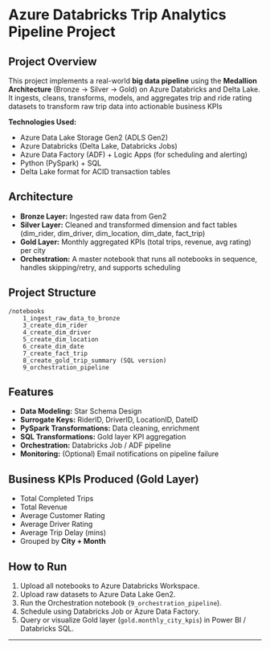 
#  Azure Databricks Trip Analytics Pipeline Project

##  Project Overview
This project implements a real-world **big data pipeline** using the **Medallion Architecture** (Bronze → Silver → Gold) on Azure Databricks and Delta Lake. It ingests, cleans, transforms, models, and aggregates trip and ride rating datasets to transform raw trip data into actionable business KPIs

**Technologies Used:**
- Azure Data Lake Storage Gen2 (ADLS Gen2)
- Azure Databricks (Delta Lake, Databricks Jobs)
- Azure Data Factory (ADF) + Logic Apps (for scheduling and alerting)
- Python (PySpark) + SQL
- Delta Lake format for ACID transaction tables

##  Architecture
- **Bronze Layer:** Ingested raw data from Gen2 
- **Silver Layer:** Cleaned and transformed dimension and fact tables (dim_rider, dim_driver, dim_location, dim_date, fact_trip)
- **Gold Layer:** Monthly aggregated KPIs (total trips, revenue, avg rating) per city
- **Orchestration:** A master notebook that runs all notebooks in sequence, handles skipping/retry, and supports scheduling

##  Project Structure
```
/notebooks
    1_ingest_raw_data_to_bronze 
    3_create_dim_rider
    4_create_dim_driver
    5_create_dim_location
    6_create_dim_date
    7_create_fact_trip
    8_create_gold_trip_summary (SQL version)
    9_orchestration_pipeline
```

##  Features
- **Data Modeling:** Star Schema Design
- **Surrogate Keys:** RiderID, DriverID, LocationID, DateID
- **PySpark Transformations:** Data cleaning, enrichment
- **SQL Transformations:** Gold layer KPI aggregation
- **Orchestration:** Databricks Job / ADF pipeline
- **Monitoring:** (Optional) Email notifications on pipeline failure

##  Business KPIs Produced (Gold Layer)
- Total Completed Trips
- Total Revenue
- Average Customer Rating
- Average Driver Rating
- Average Trip Delay (mins)
- Grouped by **City + Month**

##  How to Run
1. Upload all notebooks to Azure Databricks Workspace.
2. Upload raw datasets to Azure Data Lake Gen2.
3. Run the Orchestration notebook (`9_orchestration_pipeline`).
4. Schedule using Databricks Job or Azure Data Factory.
5. Query or visualize Gold layer (`gold.monthly_city_kpis`) in Power BI / Databricks SQL.

---

